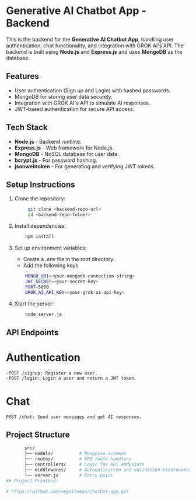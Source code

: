 # Generative AI Chatbot App - Backend

This is the backend for the **Generative AI Chatbot App**, handling user authentication, chat functionality, and integration with GROK AI's API. The backend is built using **Node.js** and **Express.js** and uses **MongoDB** as the database.

## Features

- User authentication (Sign up and Login) with hashed passwords.
- MongoDB for storing user data securely.
- Integration with GROK AI's API to simulate AI responses.
- JWT-based authentication for secure API access.

## Tech Stack

- **Node.js** - Backend runtime.
- **Express.js** - Web framework for Node.js.
- **MongoDB** - NoSQL database for user data.
- **bcrypt.js** - For password hashing.
- **jsonwebtoken** - For generating and verifying JWT tokens.

## Setup Instructions

1. Clone the repository:
   ```bash
        git clone <backend-repo-url>
        cd <backend-repo-folder>
2. Install dependencies:

    ```bash
        npm install
3. Set up environment variables:
    - Create a .env file in the root directory.
    - Add the following keys
    ```bash
        MONGO_URI=<your-mongodb-connection-string>
        JWT_SECRET=<your-secret-key>
        PORT=5000
        GROK_AI_API_KEY=<your-grok-ai-api-key>
4. Start the server:
    ```bash
        node server.js

## API Endpoints
 # Authentication
    -POST /signup: Register a new user.
    -POST /login: Login a user and return a JWT token.
 # Chat
    POST /chat: Send user messages and get AI responses.

## Project Structure
 ```bash
        src/
        ├── models/          # Mongoose schemas
        ├── routes/          # API route handlers
        ├── controllers/     # Logic for API endpoints
        ├── middlewares/     # Authentication and validation middlewares
        └── server.js        # Entry point
## Project Frontend:

# https://github.com/segnitsega/chatbot-app.git
